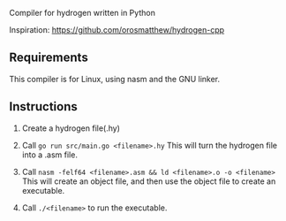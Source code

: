 Compiler for hydrogen written in Python

Inspiration: https://github.com/orosmatthew/hydrogen-cpp

## Requirements

This compiler is for Linux, using nasm and the GNU linker.

## Instructions

1. Create a hydrogen file(.hy)

2. Call ```go run src/main.go <filename>.hy``` This will turn the hydrogen file into a .asm file.

3. Call ```nasm -felf64 <filename>.asm && ld <filename>.o -o <filename>``` This will create an object file, and then use the object file to create an executable.
4. Call ```./<filename>``` to run the executable.
